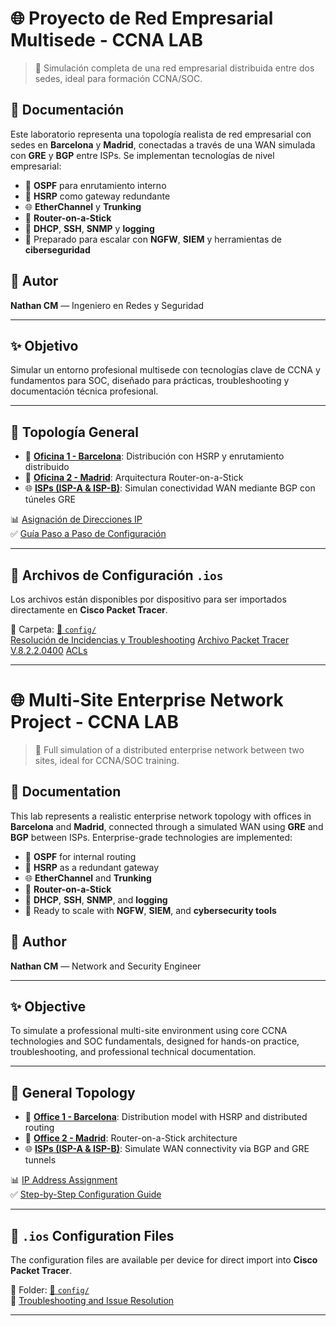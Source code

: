# 🌐 Proyecto de Red Empresarial Multisede - CCNA LAB

> 🔧 Simulación completa de una red empresarial distribuida entre dos sedes, ideal para formación CCNA/SOC.

## 📘 Documentación

Este laboratorio representa una topología realista de red empresarial con sedes en **Barcelona** y **Madrid**, conectadas a través de una WAN simulada con **GRE** y **BGP** entre ISPs. Se implementan tecnologías de nivel empresarial:

- 🔁 **OSPF** para enrutamiento interno
- 👥 **HSRP** como gateway redundante
- 🌐 **EtherChannel** y **Trunking**
- 🔀 **Router-on-a-Stick**
- 🧪 **DHCP**, **SSH**, **SNMP** y **logging**
- 🧰 Preparado para escalar con **NGFW**, **SIEM** y herramientas de **ciberseguridad**

## 💼 Autor

**Nathan CM** — Ingeniero en Redes y Seguridad

---

## ✨ Objetivo

Simular un entorno profesional multisede con tecnologías clave de CCNA y fundamentos para SOC, diseñado para prácticas, troubleshooting y documentación técnica profesional.

---

## 🏢 Topología General

- 📍 [**Oficina 1 - Barcelona**](docs/es/logicaldesign.md#barcelona): Distribución con HSRP y enrutamiento distribuido
- 📍 [**Oficina 2 - Madrid**](docs/es/logicaldesign.md#madrid): Arquitectura Router-on-a-Stick
- 🌐 [**ISPs (ISP-A & ISP-B)**](): Simulan conectividad WAN mediante BGP con túneles GRE

📊 [Asignación de Direcciones IP](docs/es/ipassignments.md)  
✅ [Guía Paso a Paso de Configuración](docs/es/config.md)

---

## 📁 Archivos de Configuración `.ios`

Los archivos están disponibles por dispositivo para ser importados directamente en **Cisco Packet Tracer**.

🔹 Carpeta: [📁 `config/`](docs/)  
    [Resolución de Incidencias y Troubleshooting](docs/es/troubleshooting.md)
    [Archivo Packet Tracer V.8.2.2.0400](configs/CISCO-CCNA-Lab.pkt)
    [ACLs](configs/ACL_Policies.md)

---
# 🌐 Multi-Site Enterprise Network Project - CCNA LAB

> 🔧 Full simulation of a distributed enterprise network between two sites, ideal for CCNA/SOC training.

## 📘 Documentation

This lab represents a realistic enterprise network topology with offices in **Barcelona** and **Madrid**, connected through a simulated WAN using **GRE** and **BGP** between ISPs. Enterprise-grade technologies are implemented:

- 🔁 **OSPF** for internal routing  
- 👥 **HSRP** as a redundant gateway  
- 🌐 **EtherChannel** and **Trunking**  
- 🔀 **Router-on-a-Stick**  
- 🧪 **DHCP**, **SSH**, **SNMP**, and **logging**  
- 🧰 Ready to scale with **NGFW**, **SIEM**, and **cybersecurity tools**

## 💼 Author

**Nathan CM** — Network and Security Engineer

---

## ✨ Objective

To simulate a professional multi-site environment using core CCNA technologies and SOC fundamentals, designed for hands-on practice, troubleshooting, and professional technical documentation.

---

## 🏢 General Topology

- 📍 [**Office 1 - Barcelona**](docs/en/logicaldesign.md#barcelona): Distribution model with HSRP and distributed routing  
- 📍 [**Office 2 - Madrid**](docs/en/logicaldesign.md#madrid): Router-on-a-Stick architecture  
- 🌐 [**ISPs (ISP-A & ISP-B)**](): Simulate WAN connectivity via BGP and GRE tunnels  

📊 [IP Address Assignment](docs/en/ipassignments.md)  
✅ [Step-by-Step Configuration Guide](docs/en/config.md)

---

## 📁 `.ios` Configuration Files

The configuration files are available per device for direct import into **Cisco Packet Tracer**.

🔹 Folder: [📁 `config/`](docs/)  
🔧 [Troubleshooting and Issue Resolution](docs/en/troubleshooting.md)

---